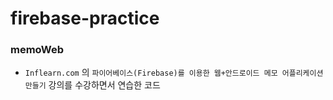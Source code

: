 # firebase-practice

### memoWeb

- `Inflearn.com` 의 `파이어베이스(Firebase)를 이용한 웹+안드로이드 메모 어플리케이션 만들기` 강의를 수강하면서 연습한 코드